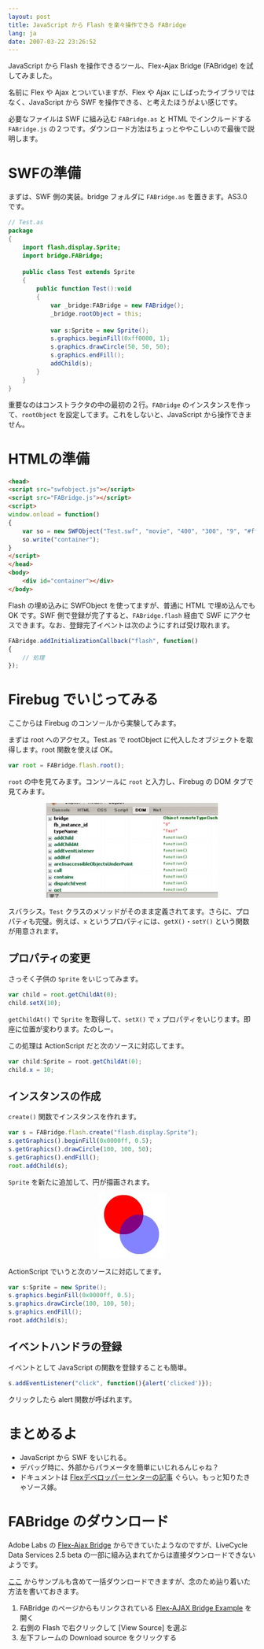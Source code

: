 ```yaml
---
layout: post
title: JavaScript から Flash を楽々操作できる FABridge
lang: ja
date: 2007-03-22 23:26:52
---
```

JavaScript から Flash を操作できるツール、Flex-Ajax Bridge (FABridge) を試してみました。

名前に Flex や Ajax とついていますが、Flex や Ajax にしばったライブラリではなく、JavaScript から SWF を操作できる、と考えたほうがよい感じです。

必要なファイルは SWF に組み込む `FABridge.as` と HTML でインクルードする `FABridge.js` の２つです。ダウンロード方法はちょっとややこしいので最後で説明します。

SWFの準備
=========

まずは、SWF 側の実装。bridge フォルダに `FABridge.as` を置きます。AS3.0 です。

```actionscript
// Test.as
package
{
    import flash.display.Sprite;
    import bridge.FABridge;

    public class Test extends Sprite
    {
        public function Test():void
        {
            var _bridge:FABridge = new FABridge();
            _bridge.rootObject = this;

            var s:Sprite = new Sprite();
            s.graphics.beginFill(0xff0000, 1);
            s.graphics.drawCircle(50, 50, 50);
            s.graphics.endFill();
            addChild(s);
        }
    }
}
```

重要なのはコンストラクタの中の最初の２行。`FABridge` のインスタンスを作って、`rootObject` を設定してます。これをしないと、JavaScript から操作できません。

HTMLの準備
==========

```html
<head>
<script src="swfobject.js"></script>
<script src="FABridge.js"></script>
<script>
window.onload = function()
{
    var so = new SWFObject("Test.swf", "movie", "400", "300", "9", "#ffffff");
    so.write("container");
}
</script>
</head>
<body>
    <div id="container"></div>
</body>
```

Flash の埋め込みに SWFObject を使ってますが、普通に HTML で埋め込んでも OK です。SWF 側で登録が完了すると、`FABridge.flash` 経由で SWF にアクセスできます。なお、登録完了イベントは次のようにすれば受け取れます。

```javascript
FABridge.addInitializationCallback("flash", function()
{
    // 処理
});
```

Firebug でいじってみる
======================

ここからは Firebug のコンソールから実験してみます。

まずは root へのアクセス。Test.as で rootObject に代入したオブジェクトを取得します。root 関数を使えば OK。

```javascript
var root = FABridge.flash.root();
```

`root` の中を見てみます。コンソールに `root` と入力し、Firebug の DOM タブで見てみます。

<center><img src="fab1.jpg" width="350" height="193" alt="DOM タブ"></center>

スバラシス。`Test` クラスのメソッドがそのまま定義されてます。さらに、プロパティも完璧。例えば、`x` というプロパティには、`getX()`・`setY()` という関数が用意されます。


プロパティの変更
----------------

さっそく子供の `Sprite` をいじってみます。

```javascript
var child = root.getChildAt(0);
child.setX(10);
```

`getChildAt()` で `Sprite` を取得して、`setX()` で `x` プロパティをいじります。即座に位置が変わります。たのしー。

この処理は ActionScript だと次のソースに対応してます。

```actionscript
var child:Sprite = root.getChildAt(0);
child.x = 10;
```

インスタンスの作成
------------------

`create()` 関数でインスタンスを作れます。

```javascript
var s = FABridge.flash.create("flash.display.Sprite");
s.getGraphics().beginFill(0x0000ff, 0.5);
s.getGraphics().drawCircle(100, 100, 50);
s.getGraphics().endFill();
root.addChild(s);
```

`Sprite` を新たに追加して、円が描画されます。

<center><img src="fab2.jpg" width="137" height="131" alt="結果"></center>

ActionScript でいうと次のソースに対応してます。

```actionscript
var s:Sprite = new Sprite();
s.graphics.beginFill(0x0000ff, 0.5);
s.graphics.drawCircle(100, 100, 50);
s.graphics.endFill();
root.addChild(s);
```

イベントハンドラの登録
----------------------

イベントとして JavaScript の関数を登録することも簡単。

```javascript
s.addEventListener("click", function(){alert('clicked')});
```

クリックしたら alert 関数が呼ばれます。

まとめるよ
==========

* JavaScript から SWF をいじれる。
* デバッグ時に、外部からパラメータを簡単にいじれるんじゃね？
* ドキュメントは <a href="http://www.adobe.com/jp/devnet/flex/articles/framework_beta_fabridge.html">Flexデベロッパーセンターの記事</a> ぐらい。もっと知りたきゃソース嫁。


FABridge のダウンロード
=======================

Adobe Labs の <a href="http://labs.adobe.com/wiki/index.php/Flex_Framework:FABridge">Flex-Ajax Bridge</a> からできていたようなのですが、LiveCycle Data Services 2.5 beta の一部に組み込まれてからは直接ダウンロードできないようです。

<a href="http://flexapps.macromedia.com/labs/fabridge/samples/srcview/fabridge.zip">ここ</a> からサンプルも含めて一括ダウンロードできますが、念のため辿り着いた方法を書いておきます。

  1. FABridge のページからもリンクされている <a href="http://flexapps.macromedia.com/labs/fabridge/samples/FABridgeSample.html">Flex-AJAX Bridge Example</a> を開く
  2. 右側の Flash で右クリックして [View Source] を選ぶ
  3. 左下フレームの Download source をクリックする